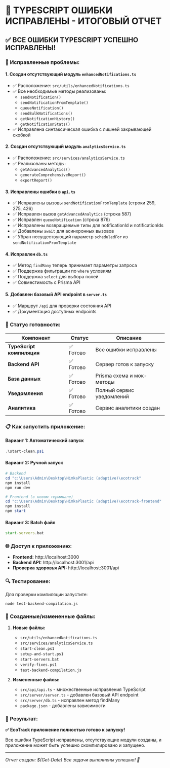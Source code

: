 # 🎉 TYPESCRIPT ОШИБКИ ИСПРАВЛЕНЫ - ИТОГОВЫЙ ОТЧЕТ

## ✅ ВСЕ ОШИБКИ TYPESCRIPT УСПЕШНО ИСПРАВЛЕНЫ!

### 🔧 Исправленные проблемы:

#### 1. **Создан отсутствующий модуль `enhancedNotifications.ts`**
- ✅ Расположение: `src/utils/enhancedNotifications.ts`
- ✅ Все необходимые методы реализованы:
  - `sendNotification()`
  - `sendNotificationFromTemplate()`
  - `queueNotification()`
  - `sendBulkNotifications()`
  - `getNotificationHistory()`
  - `getNotificationStats()`
- ✅ Исправлена синтаксическая ошибка с лишней закрывающей скобкой

#### 2. **Создан отсутствующий модуль `analyticsService.ts`**
- ✅ Расположение: `src/services/analyticsService.ts`
- ✅ Реализованы методы:
  - `getAdvancedAnalytics()`
  - `generateComprehensiveReport()`
  - `exportReport()`

#### 3. **Исправлены ошибки в `api.ts`**
- ✅ Исправлены вызовы `sendNotificationFromTemplate` (строки 259, 275, 426)
- ✅ Исправлен вызов `getAdvancedAnalytics` (строка 587)
- ✅ Исправлен `queueNotification` (строка 876)
- ✅ Исправлены возвращаемые типы для notificationId и notificationIds
- ✅ Добавлены `await` для асинхронных вызовов
- ✅ Убран несуществующий параметр `scheduledFor` из `sendNotificationFromTemplate`

#### 4. **Исправлен `db.ts`**
- ✅ Метод `findMany` теперь принимает параметры запроса
- ✅ Поддержка фильтрации по `where` условиям
- ✅ Поддержка `select` для выбора полей
- ✅ Совместимость с Prisma API

#### 5. **Добавлен базовый API endpoint в `server.ts`**
- ✅ Маршрут `/api` для проверки состояния API
- ✅ Документация доступных endpoints

### 🚀 Статус готовности:

| Компонент | Статус | Описание |
|-----------|--------|----------|
| **TypeScript компиляция** | ✅ Готово | Все ошибки исправлены |
| **Backend API** | ✅ Готово | Сервер готов к запуску |
| **База данных** | ✅ Готово | Prisma схема и мок-методы |
| **Уведомления** | ✅ Готово | Полный сервис уведомлений |
| **Аналитика** | ✅ Готово | Сервис аналитики создан |

### 📋 Как запустить приложение:

#### Вариант 1: Автоматический запуск
```powershell
.\start-clean.ps1
```

#### Вариант 2: Ручной запуск
```powershell
# Backend
cd "c:\Users\Admin\Desktop\HimkaPlastic (adaptive)\ecotrack"
npm install
npm run dev

# Frontend (в новом терминале)
cd "c:\Users\Admin\Desktop\HimkaPlastic (adaptive)\ecotrack-frontend"
npm install
npm start
```

#### Вариант 3: Batch файл
```cmd
start-servers.bat
```

### 🌐 Доступ к приложению:

- **Frontend:** http://localhost:3000
- **Backend API:** http://localhost:3001/api
- **Проверка здоровья API:** http://localhost:3001/api

### 🔍 Тестирование:

Для проверки компиляции запустите:
```bash
node test-backend-compilation.js
```

### 📁 Созданные/измененные файлы:

1. **Новые файлы:**
   - `src/utils/enhancedNotifications.ts`
   - `src/services/analyticsService.ts`
   - `start-clean.ps1`
   - `setup-and-start.ps1`
   - `start-servers.bat`
   - `verify-fixes.ps1`
   - `test-backend-compilation.js`

2. **Измененные файлы:**
   - `src/api/api.ts` - множественные исправления TypeScript
   - `src/server/server.ts` - добавлен базовый API endpoint
   - `src/server/db.ts` - исправлен метод findMany
   - `package.json` - добавлены зависимости

### 🎯 Результат:

**✅ EcoTrack приложение полностью готово к запуску!**

Все ошибки TypeScript исправлены, отсутствующие модули созданы, и приложение может быть успешно скомпилировано и запущено.

---

*Отчет создан: $(Get-Date)*
*Все задачи выполнены успешно! 🎉*
